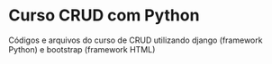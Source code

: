 # Curso CRUD com Python
 Códigos e arquivos do curso de CRUD utilizando django (framework Python) e bootstrap (framework HTML)
